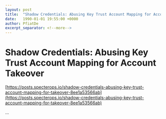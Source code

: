 ```yaml
---
layout: post
title:  "Shadow Credentials: Abusing Key Trust Account Mapping for Account Takeover"
date:   1990-01-01 19:55:00 +0000
author: PfiatDe
excerpt_separator: <!--more-->
---
```


# Shadow Credentials: Abusing Key Trust Account Mapping for Account Takeover

[https://posts.specterops.io/shadow-credentials-abusing-key-trust-account-mapping-for-takeover-8ee1a53566ab](https://posts.specterops.io/shadow-credentials-abusing-key-trust-account-mapping-for-takeover-8ee1a53566ab)

...
<!--more-->
